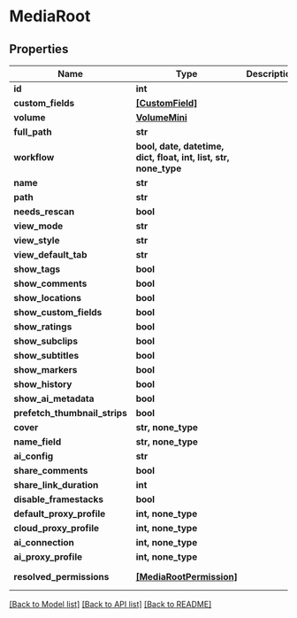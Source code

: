 # MediaRoot


## Properties

Name | Type | Description | Notes
------------ | ------------- | ------------- | -------------
**id** | **int** |  | 
**custom_fields** | [**[CustomField]**](CustomField.md) |  | 
**volume** | [**VolumeMini**](VolumeMini.md) |  | 
**full_path** | **str** |  | [readonly] 
**workflow** | **bool, date, datetime, dict, float, int, list, str, none_type** |  | 
**name** | **str** |  | 
**path** | **str** |  | 
**needs_rescan** | **bool** |  | 
**view_mode** | **str** |  | 
**view_style** | **str** |  | 
**view_default_tab** | **str** |  | 
**show_tags** | **bool** |  | 
**show_comments** | **bool** |  | 
**show_locations** | **bool** |  | 
**show_custom_fields** | **bool** |  | 
**show_ratings** | **bool** |  | 
**show_subclips** | **bool** |  | 
**show_subtitles** | **bool** |  | 
**show_markers** | **bool** |  | 
**show_history** | **bool** |  | 
**show_ai_metadata** | **bool** |  | 
**prefetch_thumbnail_strips** | **bool** |  | 
**cover** | **str, none_type** |  | 
**name_field** | **str, none_type** |  | 
**ai_config** | **str** |  | 
**share_comments** | **bool** |  | 
**share_link_duration** | **int** |  | 
**disable_framestacks** | **bool** |  | 
**default_proxy_profile** | **int, none_type** |  | 
**cloud_proxy_profile** | **int, none_type** |  | 
**ai_connection** | **int, none_type** |  | 
**ai_proxy_profile** | **int, none_type** |  | 
**resolved_permissions** | [**[MediaRootPermission]**](MediaRootPermission.md) |  | [optional] [readonly] 

[[Back to Model list]](../#documentation-for-models) [[Back to API list]](../#documentation-for-api-endpoints) [[Back to README]](../)


